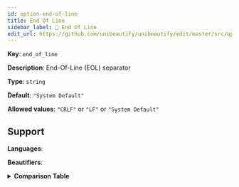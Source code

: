 ```yaml
---
id: option-end-of-line
title: End Of Line
sidebar_label: 🚨 End Of Line
edit_url: https://github.com/unibeautify/unibeautify/edit/master/src/options.ts
---
```

**Key**: `end_of_line`

**Description**: End-Of-Line (EOL) separator

**Type**: `string`

**Default**: `"System Default"`

**Allowed values**: `"CRLF"` or `"LF"` or `"System Default"`

## Support
**Languages**: 

**Beautifiers**: 

<details><summary><strong>Comparison Table</strong></summary>
</details>